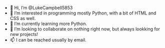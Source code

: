 - 👋 Hi, I’m @LukeCampbell5853
- 👀 I’m interested in programming mostly Python, with a bit of HTML and CSS as well.
- 🌱 I’m currently learning more Python.
- 💞️ I’m looking to collaborate on nothing right now, but always lookking for new projects!
- 📫 I can be reached usually by email.

<!---
LukeCampbell5853/LukeCampbell5853 is a ✨ special ✨ repository because its `README.md` (this file) appears on your GitHub profile.
You can click the Preview link to take a look at your changes.
--->
